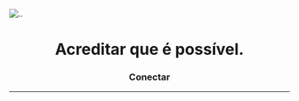 ![.](banner2.jpg).
<h1 align="center">Acreditar que é possível.</h1>
<h3 align="center">Conectar</h3>
  <hr>

